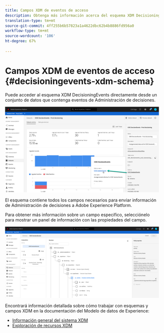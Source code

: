 ```yaml
---
title: Campos XDM de eventos de acceso
description: Obtenga más información acerca del esquema XDM DecisioningEvents.
translation-type: tm+mt
source-git-commit: 4ff255b6b57823a1a4622dbc62b4b8886fd956a0
workflow-type: tm+mt
source-wordcount: '106'
ht-degree: 67%

---
```


# Campos XDM de eventos de acceso {#decisioningevents-xdm-schema}

Puede acceder al esquema XDM DecisioningEvents directamente desde un conjunto de datos que contenga eventos de Administración de decisiones.

![](../assets/access-schema.png)

El esquema contiene todos los campos necesarios para enviar información de Administración de decisiones a Adobe Experience Platform.

Para obtener más información sobre un campo específico, selecciónelo para mostrar un panel de información con las propiedades del campo.

![](../assets/schema-fields.png)

Encontrará información detallada sobre cómo trabajar con esquemas y campos XDM en la documentación del Modelo de datos de Experience:

* [Información general del sistema XDM](https://experienceleague.adobe.com/docs/experience-platform/xdm/home.html?lang=es)
* [Exploración de recursos XDM](https://experienceleague.adobe.com/docs/experience-platform/xdm/ui/explore.html?lang=es)
